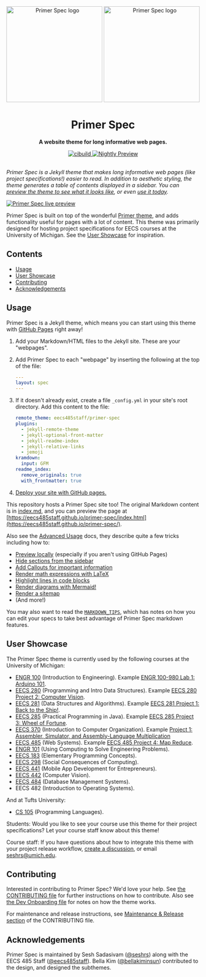 <div align="center">
	<img src="demo/logo-light.svg#gh-light-mode-only" alt="Primer Spec logo" width="250em" />
	<img src="demo/logo-dark.svg#gh-dark-mode-only" alt="Primer Spec logo" width="250em" />
	<h1>Primer Spec</h1>
	<p>
		<b>A website theme for long informative web pages.</b>
	</p>
	<a href="https://github.com/eecs485staff/primer-spec/actions/workflows/cibuild.yml">
	  <img src="https://github.com/eecs485staff/primer-spec/actions/workflows/cibuild.yml/badge.svg?branch=develop" alt="cibuild" />
        </a>
	<a href="https://preview.sesh.rs/previews/eecs485staff/primer-spec/develop-preview/">
	  <img src="https://img.shields.io/badge/develop-preview-blue.svg" alt="Nightly Preview" />
        </a>
</div>

<br>

_Primer Spec is a Jekyll theme that makes long informative web pages (like project specifications!) easier to read. In addition to aesthetic styling, the theme generates a table of contents displayed in a sidebar. You can [preview the theme to see what it looks like](http://eecs485staff.github.io/primer-spec), or even [use it today](#usage)._

[![Primer Spec live preview][2]][1]

[1]: https://eecs485staff.github.io/primer-spec/
[2]: demo/screenshot.png 'site preview'

Primer Spec is built on top of the wonderful [Primer theme](https://github.com/pages-themes/primer), and adds functionality useful for pages with a lot of content. This theme was primarily designed for hosting project specifications for EECS courses at the University of Michigan. See the [User Showcase](#user-showcase) for inspiration.

<!-- prettier-ignore-start -->
<!-- omit in toc -->
## Contents
<!-- prettier-ignore-end -->

- [Usage](#usage)
- [User Showcase](#user-showcase)
- [Contributing](#contributing)
- [Acknowledgements](#acknowledgements)

## Usage

Primer Spec is a Jekyll theme, which means you can start using this theme with [GitHub Pages](https://pages.github.com) right away!

1. Add your Markdown/HTML files to the Jekyll site. These are your "webpages".

2. Add Primer Spec to each "webpage" by inserting the following at the top of the file:

   ```yml
   ---
   layout: spec
   ---
   ```

3. If it doesn't already exist, create a file `_config.yml` in your site's root directory. Add this content to the file:

   ```yml
   remote_theme: eecs485staff/primer-spec
   plugins:
     - jekyll-remote-theme
     - jekyll-optional-front-matter
     - jekyll-readme-index
     - jekyll-relative-links
     - jemoji
   kramdown:
     input: GFM
   readme_index:
     remove_originals: true
     with_frontmatter: true
   ```

4. [Deploy your site with GitHub pages.](https://github.com/seshrs/build-primer-spec-action#setting-up-github-pages-deployment)

This repository hosts a Primer Spec site too! The original Markdown content is in [index.md](index.md), and you can preview the page at [https://eecs485staff.github.io/primer-spec/index.html](https://eecs485staff.github.io/primer-spec/).

Also see the [Advanced Usage](https://eecs485staff.github.io/primer-spec/docs/USAGE_ADVANCED.html) docs, they describe quite a few tricks including how to:

- [Preview locally](https://eecs485staff.github.io/primer-spec/docs/USAGE_ADVANCED.html#previewing-locally) (especially if you aren't using GitHub Pages)
- [Hide sections from the sidebar](https://eecs485staff.github.io/primer-spec/docs/USAGE_ADVANCED.html#hiding-sections-from-the-sidebar)
- [Add Callouts for important information](https://eecs485staff.github.io/primer-spec/docs/USAGE_ADVANCED.html#callouts)
- [Render math expressions with LaTeX](https://eecs485staff.github.io/primer-spec/docs/USAGE_ADVANCED.html#latex-boolean)
- [Highlight lines in code blocks](https://eecs485staff.github.io/primer-spec/docs/USAGE_ADVANCED.html#enhanced-code-blocks)
- [Render diagrams with Mermaid!](https://eecs485staff.github.io/primer-spec/docs/USAGE_ADVANCED.html#mermaid-diagrams)
- [Render a sitemap](https://eecs485staff.github.io/primer-spec/docs/USAGE_ADVANCED.html#sitemap-boolean--label-string)
- (And more!)

You may also want to read the [`MARKDOWN_TIPS`](https://eecs485staff.github.io/primer-spec/docs/MARKDOWN_TIPS.html), which has notes on how you can edit your specs to take best advantage of Primer Spec markdown features.

## User Showcase

The Primer Spec theme is currently used by the following courses at the University of Michigan:

- [ENGR 100](https://980.engr100.org) (Introduction to Engineering). Example [ENGR 100-980 Lab 1: Arduino 101](https://980.engr100.org/labs/lab-1).
- [EECS 280](https://eecs280staff.github.io/eecs280.org/) (Programming and Intro Data Structures). Example [EECS 280 Project 2: Computer Vision](https://eecs280staff.github.io/p2-cv/).
- [EECS 281](https://eecs281staff.github.io/eecs281.org/) (Data Structures and Algorithms). Example [EECS 281 Project 1: Back to the Ship!](https://eecs281staff.github.io/p1-back-to-the-ship/).
- [EECS 285](https://eecs285.github.io/eecs285.org/) (Practical Programming in Java). Example [EECS 285 Project 3: Wheel of Fortune](https://eecs285.github.io/p3-wheel/).
- [EECS 370](https://www.eecs.umich.edu/courses/eecs370/) (Introduction to Computer Organization). Example [Project 1: Assembler, Simulator, and Assembly-Language Multiplication](https://eecs370.github.io/project_1_spec/)
- [EECS 485](https://eecs485staff.github.io/eecs485.org/) (Web Systems). Example [EECS 485 Project 4: Map Reduce](https://eecs485staff.github.io/p4-mapreduce/).
- [ENGR 101](https://engr101staff.github.io/engr101.org/) (Using Computing to Solve Engineering Problems).
- [EECS 183](https://eecs183.github.io/eecs183.org/) (Elementary Programming Concepts).
- [EECS 298](https://eecs298.github.io/) (Social Consequences of Computing).
- [EECS 441](https://eecs441.eecs.umich.edu/) (Mobile App Development for Entrepreneurs).
- [EECS 442](https://eecs442.github.io) (Computer Vision).
- [EECS 484](https://eecs484db.github.io/) (Database Management Systems).
- EECS 482 (Introduction to Operating Systems).

And at Tufts University:

- [CS 105](https://www.cs.tufts.edu/comp/105/) (Programming Languages).

Students: Would you like to see your course use this theme for their project specifications? Let your course staff know about this theme!

Course staff: If you have questions about how to integrate this theme with your project release workflow, [create a discussion](https://github.com/eecs485staff/primer-spec/discussions/new), or email [seshrs@umich.edu](mailto:seshrs@umich.edu).

## Contributing

Interested in contributing to Primer Spec? We'd love your help. See [the CONTRIBUTING file](https://eecs485staff.github.io/primer-spec/docs/CONTRIBUTING.html) for further instructions on how to contribute. Also see [the Dev Onboarding file](https://eecs485staff.github.io/primer-spec/docs/DEV_README.html) for notes on how the theme works.

For maintenance and release instructions, see [Maintenance & Release section](https://eecs485staff.github.io/primer-spec/docs/CONTRIBUTING.html#Maintenance--Release) of the CONTRIBUTING file.

## Acknowledgements

Primer Spec is maintained by Sesh Sadasivam ([@seshrs](https://github.com/seshrs)) along with the EECS 485 Staff ([@eecs485staff](https://github.com/eecs485staff)). Bella Kim ([@bellakiminsun](https://github.com/bellakiminsun)) contributed to the design, and designed the subthemes.
